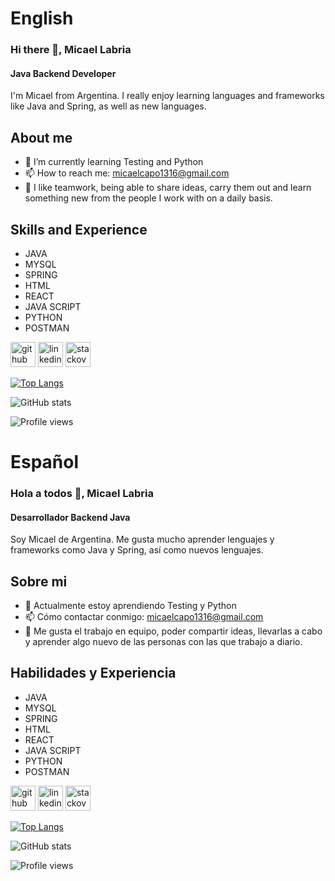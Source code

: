 # English
### Hi there 👋, Micael Labria
#### Java Backend Developer
I'm Micael from Argentina. I really enjoy learning languages and frameworks like Java and Spring, as well as new languages.

## About me
- 🌱 I’m currently learning Testing and Python 
- 📫 How to reach me: micaelcapo1316@gmail.com 
- 🤝 I like teamwork, being able to share ideas, carry them out and learn something new from the people I work with on a daily basis.

## Skills and Experience

- JAVA 
- MYSQL 
- SPRING  
- HTML  
- REACT
- JAVA SCRIPT  
- PYTHON
- POSTMAN 

[<img src='https://cdn.jsdelivr.net/npm/simple-icons@3.0.1/icons/github.svg' alt='github' height='40'>](https://github.com/MicaLabz) 
[<img src='https://cdn.jsdelivr.net/npm/simple-icons@3.0.1/icons/linkedin.svg' alt='linkedin' height='40'>](https://www.linkedin.com/in/micael-fabian-labria/)  [<img src='https://cdn.jsdelivr.net/npm/simple-icons@3.0.1/icons/stackoverflow.svg' alt='stackoverflow' height='40'>](https://stackoverflow.com/users/17818581)  

[![Top Langs](https://github-readme-stats.vercel.app/api/top-langs/?username=MicaLabz)](https://github.com/anuraghazra/github-readme-stats)

![GitHub stats](https://github-readme-stats.vercel.app/api?username=MicaLabz&show_icons=true)  

![Profile views](https://gpvc.arturio.dev/MicaLabz)  

# Español
### Hola a todos 👋, Micael Labria
#### Desarrollador Backend Java
Soy Micael de Argentina. Me gusta mucho aprender lenguajes y frameworks como Java y Spring, así como nuevos lenguajes.

## Sobre mi

- 🌱 Actualmente estoy aprendiendo Testing y Python  
- 📫 Cómo contactar conmigo: micaelcapo1316@gmail.com 
- 🤝 Me gusta el trabajo en equipo, poder compartir ideas, llevarlas a cabo y aprender algo nuevo de las personas con las que trabajo a diario.

## Habilidades y Experiencia

- JAVA 
- MYSQL 
- SPRING  
- HTML  
- REACT
- JAVA SCRIPT  
- PYTHON
- POSTMAN 

[<img src='https://cdn.jsdelivr.net/npm/simple-icons@3.0.1/icons/github.svg' alt='github' height='40'>](https://github.com/MicaLabz)  [<img src='https://cdn.jsdelivr.net/npm/simple-icons@3.0.1/icons/linkedin.svg' alt='linkedin' height='40'>](https://www.linkedin.com/in/micael-fabian-labria/)  [<img src='https://cdn.jsdelivr.net/npm/simple-icons@3.0.1/icons/stackoverflow.svg' alt='stackoverflow' height='40'>](https://stackoverflow.com/users/17818581)  

[![Top Langs](https://github-readme-stats.vercel.app/api/top-langs/?username=MicaLabz)](https://github.com/anuraghazra/github-readme-stats)

![GitHub stats](https://github-readme-stats.vercel.app/api?username=MicaLabz&show_icons=true)  

![Profile views](https://gpvc.arturio.dev/MicaLabz)  

